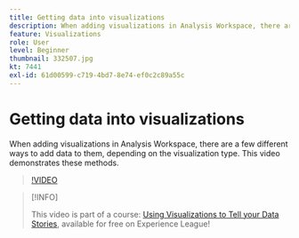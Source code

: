 ```yaml
---
title: Getting data into visualizations
description: When adding visualizations in Analysis Workspace, there are a few different ways to add data to them, depending on the visualization type. This video demonstrates these methods.
feature: Visualizations
role: User
level: Beginner
thumbnail: 332507.jpg
kt: 7441
exl-id: 61d00599-c719-4bd7-8e74-ef0c2c89a55c
---
```

# Getting data into visualizations

When adding visualizations in Analysis Workspace, there are a few different ways to add data to them, depending on the visualization type. This video demonstrates these methods.

>[!VIDEO](https://video.tv.adobe.com/v/332507/?quality=12&learn=on)

>[!INFO]
>
> This video is part of a course: [Using Visualizations to Tell your Data Stories](https://experienceleague.adobe.com/?recommended=Analytics-U-1-2021.1.visualizations), available for free on Experience League!

